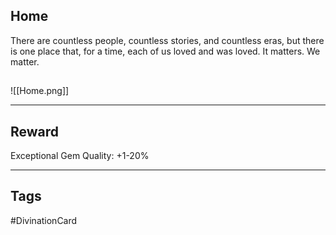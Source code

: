 ## Home
There are countless people, countless stories, and countless eras, but there is one place that, for a time, each of us loved and was loved. It matters. We matter.
## 
![[Home.png]]

---
## Reward
Exceptional Gem
Quality: +1-20%

---
## Tags
#DivinationCard